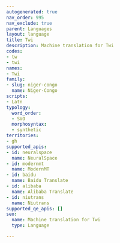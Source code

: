 ```yaml
---
autogenerated: true
nav_order: 995
nav_exclude: true
parent: Languages
layout: language
title: Twi
description: Machine translation for Twi
codes:
- tw
- twi
names:
- Twi
family:
- slug: niger-congo
  name: Niger-Congo
scripts:
- Latn
typology:
  word_order:
  - SVO
  morphosyntax:
  - synthetic
territories:
- gh
supported_apis:
- id: neuralspace
  name: NeuralSpace
- id: modernmt
  name: ModernMT
- id: baidu
  name: Baidu Translate
- id: alibaba
  name: Alibaba Translate
- id: niutrans
  name: Niutrans
supported_qe_apis: []
seo:
  name: Machine translation for Twi
  type: Language

---
```


